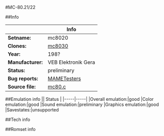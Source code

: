 #MC-80.21/22

##Info

||Info|
|-----|-----|
|**Setname:**|mc8020
|**Clones:**|[mc8030](mc8030.md)
|**Year:**|198?
|**Manufacturer:**|VEB Elektronik Gera
|**Status:**|preliminary
|**Bug reports:**|[MAMETesters](http://mametesters.org/view_all_set.php?type=1&temporary=y&search=mc80.c)
|**Source file:**|[mc80.c](https://github.com/mamedev/mame/blob/master/src/mess/drivers/mc80.c)

##Emulation info
|| Status |
|-----|-----|
|Overall emulation:|good
|Color emulation:|good
|Sound emulation:|preliminary
|Graphics emulation:|good
|Savestates:|unsupported

##Tech info

##Romset info

<!--- START OF EDITED COMMENT DO NOT TOUCH TEXT ABOVE-->
